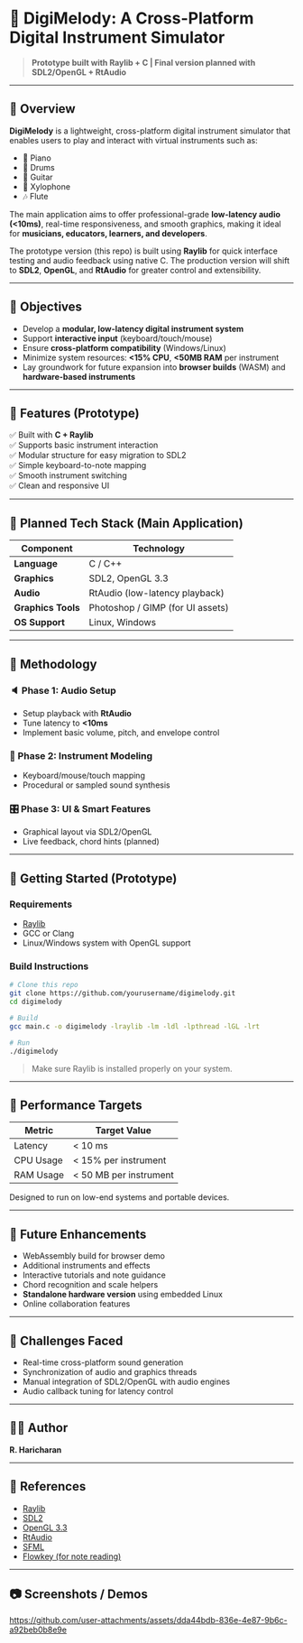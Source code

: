 # 🎹 DigiMelody: A Cross-Platform Digital Instrument Simulator

> **Prototype built with Raylib + C | Final version planned with SDL2/OpenGL + RtAudio**

---

## 📖 Overview

**DigiMelody** is a lightweight, cross-platform digital instrument simulator that enables users to play and interact with virtual instruments such as:

- 🎹 Piano  
- 🥁 Drums  
- 🎸 Guitar  
- 🎼 Xylophone  
- 🎶 Flute  

The main application aims to offer professional-grade **low-latency audio (<10ms)**, real-time responsiveness, and smooth graphics, making it ideal for **musicians, educators, learners, and developers**.

The prototype version (this repo) is built using **Raylib** for quick interface testing and audio feedback using native C. The production version will shift to **SDL2**, **OpenGL**, and **RtAudio** for greater control and extensibility.

---

## 🎯 Objectives

- Develop a **modular, low-latency digital instrument system**
- Support **interactive input** (keyboard/touch/mouse)
- Ensure **cross-platform compatibility** (Windows/Linux)
- Minimize system resources: **<15% CPU**, **<50MB RAM** per instrument
- Lay groundwork for future expansion into **browser builds** (WASM) and **hardware-based instruments**

---

## 📌 Features (Prototype)

✅ Built with **C + Raylib**  
✅ Supports basic instrument interaction  
✅ Modular structure for easy migration to SDL2  
✅ Simple keyboard-to-note mapping  
✅ Smooth instrument switching  
✅ Clean and responsive UI

---

## 🔨 Planned Tech Stack (Main Application)

| Component           | Technology                        |
|---------------------|-----------------------------------|
| **Language**         | C / C++                           |
| **Graphics**         | SDL2, OpenGL 3.3                  |
| **Audio**            | RtAudio (low-latency playback)   |
| **Graphics Tools**   | Photoshop / GIMP (for UI assets) |
| **OS Support**       | Linux, Windows                    |

---

## 🧠 Methodology

### 🔈 Phase 1: Audio Setup
- Setup playback with **RtAudio**
- Tune latency to **<10ms**
- Implement basic volume, pitch, and envelope control

### 🎵 Phase 2: Instrument Modeling
- Keyboard/mouse/touch mapping
- Procedural or sampled sound synthesis

### 🎛️ Phase 3: UI & Smart Features
- Graphical layout via SDL2/OpenGL
- Live feedback, chord hints (planned)

---

## 🚀 Getting Started (Prototype)

### Requirements

- [Raylib](https://www.raylib.com/)  
- GCC or Clang  
- Linux/Windows system with OpenGL support

### Build Instructions

```bash
# Clone this repo
git clone https://github.com/yourusername/digimelody.git
cd digimelody

# Build
gcc main.c -o digimelody -lraylib -lm -ldl -lpthread -lGL -lrt

# Run
./digimelody
```

> Make sure Raylib is installed properly on your system.

---

## 🧪 Performance Targets

| Metric          | Target Value         |
|------------------|----------------------|
| Latency          | < 10 ms              |
| CPU Usage        | < 15% per instrument |
| RAM Usage        | < 50 MB per instrument |

Designed to run on low-end systems and portable devices.

---

## 🌱 Future Enhancements

- WebAssembly build for browser demo
- Additional instruments and effects
- Interactive tutorials and note guidance
- Chord recognition and scale helpers
- **Standalone hardware version** using embedded Linux
- Online collaboration features

---

## 🧩 Challenges Faced

- Real-time cross-platform sound generation
- Synchronization of audio and graphics threads
- Manual integration of SDL2/OpenGL with audio engines
- Audio callback tuning for latency control

---

## 👨‍💻 Author

**R. Haricharan**  


---

## 📄 References

- [Raylib](https://www.raylib.com/)  
- [SDL2](https://wiki.libsdl.org/)  
- [OpenGL 3.3](https://www.khronos.org/registry/OpenGL-Refpages/)  
- [RtAudio](https://www.music.mcgill.ca/~gary/rtaudio/)  
- [SFML](https://www.sfml-dev.org)  
- [Flowkey (for note reading)](https://www.flowkey.com/en/piano-guide/reading-notes)

---

## 📷 Screenshots / Demos 

https://github.com/user-attachments/assets/dda44bdb-836e-4e87-9b6c-a92beb0b8e9e
